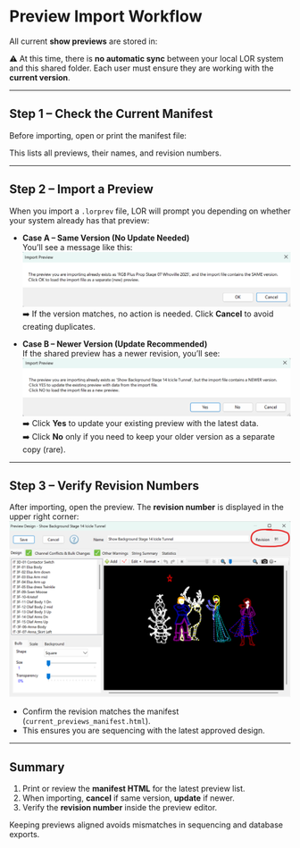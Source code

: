 # Preview Import Workflow

All current **show previews** are stored in:


⚠️ At this time, there is **no automatic sync** between your local LOR system and this shared folder. Each user must ensure they are working with the **current version**.

---

## Step 1 – Check the Current Manifest
Before importing, open or print the manifest file:


This lists all previews, their names, and revision numbers.

---

## Step 2 – Import a Preview
When you import a `.lorprev` file, LOR will prompt you depending on whether your system already has that preview:

- **Case A – Same Version (No Update Needed)**  
  You’ll see a message like this:  
 ![Import – Same Version](images/import_01.png) 
  ➡️ If the version matches, no action is needed. Click **Cancel** to avoid creating duplicates.

- **Case B – Newer Version (Update Recommended)**  
  If the shared preview has a newer revision, you’ll see:  
  ![Import – Newer Version](images/import_02.png)  
  ➡️ Click **Yes** to update your existing preview with the latest data.  
  ➡️ Click **No** only if you need to keep your older version as a separate copy (rare).

---

## Step 3 – Verify Revision Numbers
After importing, open the preview. The **revision number** is displayed in the upper right corner:  
![Preview Revision](images/import_03.png)

- Confirm the revision matches the manifest (`current_previews_manifest.html`).
- This ensures you are sequencing with the latest approved design.

---

## Summary
1. Print or review the **manifest HTML** for the latest preview list.  
2. When importing, **cancel** if same version, **update** if newer.  
3. Verify the **revision number** inside the preview editor.  

Keeping previews aligned avoids mismatches in sequencing and database exports.
